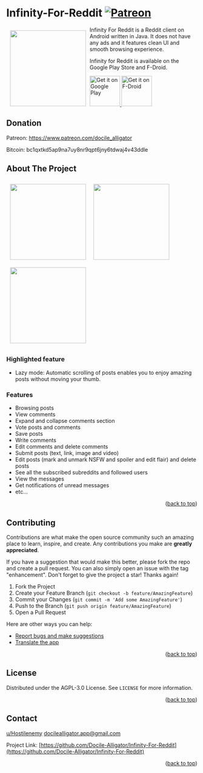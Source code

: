 # Infinity-For-Reddit [<img src="https://img.shields.io/badge/Patreon-F96854?style=for-the-badge&logo=patreon&logoColor=white" alt="Patreon">](https://www.patreon.com/docile_alligator)

[<img src="fastlane/metadata/android/en-US/images/icon.png" align="left"
width="200" hspace="10" vspace="10">](https://raw.githubusercontent.com/Wladefant/Infinity-For-Reddit/master/fastlane/metadata/android/en-US/images/icon.png)

Infinity For Reddit is a Reddit client on Android written in Java. It does not have any ads and it features clean UI and smooth browsing experience.

Infinity for Reddit is available on the Google Play Store and F-Droid.

<p align="left">
<a href="https://play.google.com/store/apps/details?id=ml.docilealligator.infinityforreddit">
    <img alt="Get it on Google Play"
        height="80"
        src="https://play.google.com/intl/en_us/badges/images/generic/en_badge_web_generic.png" />
</a>  
<a href="https://f-droid.org/packages/ml.docilealligator.infinityforreddit/">
    <img alt="Get it on F-Droid"
        height="80"
        src="https://f-droid.org/badge/get-it-on.png" />
        </a>
        </p>

## Donation
Patreon: https://www.patreon.com/docile_alligator

Bitcoin: bc1qxtkd5ap9na7uy8nr9qpt6jny6tdwaj4v43ddle

## About The Project

[<img src="fastlane/metadata/android/en-US/images/phoneScreenshots/1.png" align="left"
width="200"
    hspace="10" vspace="10">](https://raw.githubusercontent.com/Wladefant/Infinity-For-Reddit/master/fastlane/metadata/android/en-US/images/phoneScreenshots/1.png)
[<img src="fastlane/metadata/android/en-US/images/phoneScreenshots/6.png" align="center"
width="200"
    hspace="10" vspace="10">](https://raw.githubusercontent.com/Wladefant/Infinity-For-Reddit/master/fastlane/metadata/android/en-US/images/phoneScreenshots/6.png)
[<img src="fastlane/metadata/android/en-US/images/phoneScreenshots/7.png" align="center"
width="200"
    hspace="10" vspace="10">](https://raw.githubusercontent.com/Wladefant/Infinity-For-Reddit/master/fastlane/metadata/android/en-US/images/phoneScreenshots/7.png)

### Highlighted feature
- Lazy mode: Automatic scrolling of posts enables you to enjoy amazing posts without moving your thumb.

### Features
- Browsing posts
- View comments
- Expand and collapse comments section
- Vote posts and comments
- Save posts
- Write comments
- Edit comments and delete comments
- Submit posts (text, link, image and video)
- Edit posts (mark and unmark NSFW and spoiler and edit flair) and delete posts
- See all the subscribed subreddits and followed users
- View the messages
- Get notifications of unread messages
- etc...

<p align="right">(<a href="#top">back to top</a>)</p>

## Contributing

Contributions are what make the open source community such an amazing place to learn, inspire, and create. Any contributions you make are **greatly appreciated**.

If you have a suggestion that would make this better, please fork the repo and create a pull request. You can also simply open an issue with the tag "enhancement".
Don't forget to give the project a star! Thanks again!

1. Fork the Project
2. Create your Feature Branch (`git checkout -b feature/AmazingFeature`)
3. Commit your Changes (`git commit -m 'Add some AmazingFeature'`)
4. Push to the Branch (`git push origin feature/AmazingFeature`)
5. Open a Pull Request

Here are other ways you can help:

* [Report bugs and make suggestions](https://github.com/Docile-Alligator/Infinity-For-Reddit/issues)
 * [Translate the app](https://poeditor.com/join/project?hash=b2IRyfaJv6)

<p align="right">(<a href="#top">back to top</a>)</p>

## License

Distributed under the AGPL-3.0 License. See `LICENSE` for more information.

<p align="right">(<a href="#top">back to top</a>)</p>

## Contact

[u/Hostilenemy](https://www.reddit.com/user/Hostilenemy)
docilealligator.app@gmail.com

Project Link: [https://github.com/Docile-Alligator/Infinity-For-Reddit](https://github.com/Docile-Alligator/Infinity-For-Reddit)

<p align="right">(<a href="#top">back to top</a>)</p>